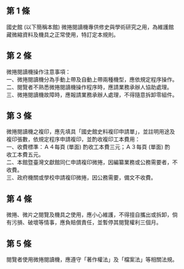 第 1 條
-------
國史館 (以下簡稱本館) 微捲閱讀機專供修史與學術研究之用，為維護館  
藏微縮資料及機具之正常使用，特訂定本規則。

第 2 條
-------
微捲閱讀機操作注意事項：  
一、微捲閱讀機分為手動上帶及自動上帶兩種機型，應依規定程序操作。  
二、閱覽者不熟悉微捲閱讀機操作程序時，應請業務承辦人協助處理。  
三、微捲閱讀機故障時，應報請業務承辦人處理，不得隨意拆卸零組件。

第 3 條
-------
微捲閱讀機之複印，應先填具「國史館史料複印申請單」，並註明用途及  
複印張數，依規定程序申請複印，並酌收複印工本費用：  
一、收費標準：Ａ４每頁 (單面) 酌收工本費三元；Ａ３每頁 (單面) 酌  
    收工本費五元。  
二、本館暨臺灣文獻館同仁申請複印微捲，因編纂業務或公務需要者，不  
    收費。  
三、政府機關或學校申請複印微捲，因公務需要，備文不收費。

第 4 條
-------
微捲、微片之閱覽及機具之使用，應小心維護，不得擅自攜出或拆卸，倘  
有污損、破壞等情事，應負賠償責任，並暫停其閱覽權利三個月。

第 5 條
-------
閱覽者使用微捲閱讀機，應遵守「著作權法」及「檔案法」等相關法規。

